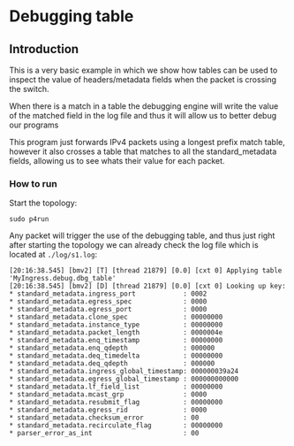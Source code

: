 # Debugging table

## Introduction

This is a very basic example in which we show how tables can be used to
inspect the value of headers/metadata fields when the packet is crossing
the switch.

When there is a match in a table the debugging engine will write the
value of the matched field in the log file and thus it will allow us to
better debug our programs

This program just forwards IPv4 packets using a longest prefix match table,
however it also crosses a table that matches to all the standard_metadata fields,
allowing us to see whats their value for each packet.

### How to run

Start the topology:

```
sudo p4run
```

Any packet will trigger the use of the debugging table, and thus
just right after starting the topology we can already check the log file
which is located at `./log/s1.log`:

```
[20:16:38.545] [bmv2] [T] [thread 21879] [0.0] [cxt 0] Applying table 'MyIngress.debug.dbg_table'
[20:16:38.545] [bmv2] [D] [thread 21879] [0.0] [cxt 0] Looking up key:
* standard_metadata.ingress_port            : 0002
* standard_metadata.egress_spec             : 0000
* standard_metadata.egress_port             : 0000
* standard_metadata.clone_spec              : 00000000
* standard_metadata.instance_type           : 00000000
* standard_metadata.packet_length           : 0000004e
* standard_metadata.enq_timestamp           : 00000000
* standard_metadata.enq_qdepth              : 000000
* standard_metadata.deq_timedelta           : 00000000
* standard_metadata.deq_qdepth              : 000000
* standard_metadata.ingress_global_timestamp: 000000039a24
* standard_metadata.egress_global_timestamp : 000000000000
* standard_metadata.lf_field_list           : 00000000
* standard_metadata.mcast_grp               : 0000
* standard_metadata.resubmit_flag           : 00000000
* standard_metadata.egress_rid              : 0000
* standard_metadata.checksum_error          : 00
* standard_metadata.recirculate_flag        : 00000000
* parser_error_as_int                       : 00
```





